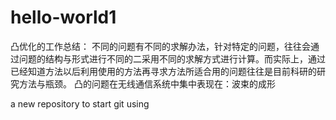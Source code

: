 # hello-world1
凸优化的工作总结：
  不同的问题有不同的求解办法，针对特定的问题，往往会通过问题的结构与形式进行不同的二采用不同的求解方式进行计算。而实际上，通过已经知道方法以后利用使用的方法再寻求方法所适合用的问题往往是目前科研的研究方法与瓶颈。
  凸的问题在无线通信系统中集中表现在：波束的成形
  
a new repository to start git using
